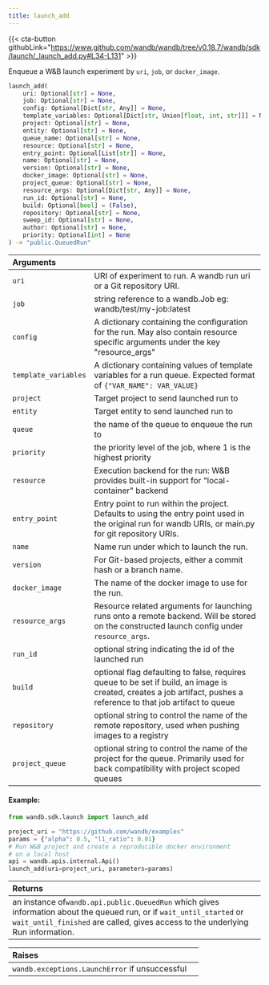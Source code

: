 ```yaml
---
title: launch_add
---
```


{{< cta-button githubLink="https://www.github.com/wandb/wandb/tree/v0.18.7/wandb/sdk/launch/_launch_add.py#L34-L131" >}}

Enqueue a W&B launch experiment by `uri`, `job`, or `docker_image`.

```python
launch_add(
    uri: Optional[str] = None,
    job: Optional[str] = None,
    config: Optional[Dict[str, Any]] = None,
    template_variables: Optional[Dict[str, Union[float, int, str]]] = None,
    project: Optional[str] = None,
    entity: Optional[str] = None,
    queue_name: Optional[str] = None,
    resource: Optional[str] = None,
    entry_point: Optional[List[str]] = None,
    name: Optional[str] = None,
    version: Optional[str] = None,
    docker_image: Optional[str] = None,
    project_queue: Optional[str] = None,
    resource_args: Optional[Dict[str, Any]] = None,
    run_id: Optional[str] = None,
    build: Optional[bool] = (False),
    repository: Optional[str] = None,
    sweep_id: Optional[str] = None,
    author: Optional[str] = None,
    priority: Optional[int] = None
) -> "public.QueuedRun"
```

| Arguments |  |
| :--- | :--- |
|  `uri` |  URI of experiment to run. A wandb run uri or a Git repository URI. |
|  `job` |  string reference to a wandb.Job eg: wandb/test/my-job:latest |
|  `config` |  A dictionary containing the configuration for the run. May also contain resource specific arguments under the key "resource_args" |
|  `template_variables` |  A dictionary containing values of template variables for a run queue. Expected format of `{"VAR_NAME": VAR_VALUE}` |
|  `project` |  Target project to send launched run to |
|  `entity` |  Target entity to send launched run to |
|  `queue` |  the name of the queue to enqueue the run to |
|  `priority` |  the priority level of the job, where 1 is the highest priority |
|  `resource` |  Execution backend for the run: W&B provides built-in support for "local-container" backend |
|  `entry_point` |  Entry point to run within the project. Defaults to using the entry point used in the original run for wandb URIs, or main.py for git repository URIs. |
|  `name` |  Name run under which to launch the run. |
|  `version` |  For Git-based projects, either a commit hash or a branch name. |
|  `docker_image` |  The name of the docker image to use for the run. |
|  `resource_args` |  Resource related arguments for launching runs onto a remote backend. Will be stored on the constructed launch config under `resource_args`. |
|  `run_id` |  optional string indicating the id of the launched run |
|  `build` |  optional flag defaulting to false, requires queue to be set if build, an image is created, creates a job artifact, pushes a reference to that job artifact to queue |
|  `repository` |  optional string to control the name of the remote repository, used when pushing images to a registry |
|  `project_queue` |  optional string to control the name of the project for the queue. Primarily used for back compatibility with project scoped queues |

#### Example:

```python
from wandb.sdk.launch import launch_add

project_uri = "https://github.com/wandb/examples"
params = {"alpha": 0.5, "l1_ratio": 0.01}
# Run W&B project and create a reproducible docker environment
# on a local host
api = wandb.apis.internal.Api()
launch_add(uri=project_uri, parameters=params)
```

| Returns |  |
| :--- | :--- |
|  an instance of`wandb.api.public.QueuedRun` which gives information about the queued run, or if `wait_until_started` or `wait_until_finished` are called, gives access to the underlying Run information. |

| Raises |  |
| :--- | :--- |
|  `wandb.exceptions.LaunchError` if unsuccessful |
